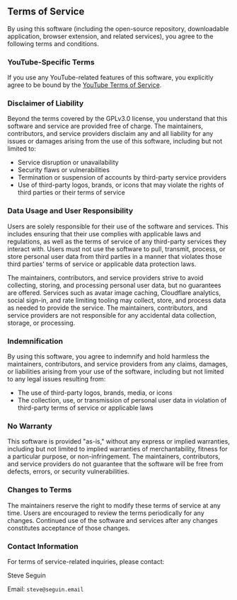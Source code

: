 ## Terms of Service
By using this software (including the open-source repository, downloadable application, browser extension, and related services), you agree to the following terms and conditions.

### YouTube-Specific Terms
If you use any YouTube-related features of this software, you explicitly agree to be bound by the [YouTube Terms of Service](https://www.youtube.com/t/terms).

### Disclaimer of Liability
Beyond the terms covered by the GPLv3.0 license, you understand that this software and service are provided free of charge. The maintainers, contributors, and service providers disclaim any and all liability for any issues or damages arising from the use of this software, including but not limited to:
- Service disruption or unavailability
- Security flaws or vulnerabilities
- Termination or suspension of accounts by third-party service providers
- Use of third-party logos, brands, or icons that may violate the rights of third parties or their terms of service

### Data Usage and User Responsibility
Users are solely responsible for their use of the software and services. This includes ensuring that their use complies with applicable laws and regulations, as well as the terms of service of any third-party services they interact with. Users must not use the software to pull, transmit, process, or store personal user data from third parties in a manner that violates those third parties' terms of service or applicable data protection laws. 

The maintainers, contributors, and service providers strive to avoid collecting, storing, and processing personal user data, but no guarantees are offered. Services such as avatar image caching, Cloudflare analytics, social sign-in, and rate limiting tooling may collect, store, and process data as needed to provide the service. The maintainers, contributors, and service providers are not responsible for any accidental data collection, storage, or processing.

### Indemnification
By using this software, you agree to indemnify and hold harmless the maintainers, contributors, and service providers from any claims, damages, or liabilities arising from your use of the software, including but not limited to any legal issues resulting from:
- The use of third-party logos, brands, media, or icons
- The collection, use, or transmission of personal user data in violation of third-party terms of service or applicable laws

### No Warranty
This software is provided "as-is," without any express or implied warranties, including but not limited to implied warranties of merchantability, fitness for a particular purpose, or non-infringement. The maintainers, contributors, and service providers do not guarantee that the software will be free from defects, errors, or security vulnerabilities.

### Changes to Terms
The maintainers reserve the right to modify these terms of service at any time. Users are encouraged to review the terms periodically for any changes. Continued use of the software and services after any changes constitutes acceptance of those changes.

### Contact Information
For terms of service-related inquiries, please contact:

Steve Seguin

Email: `steve@seguin.email`
